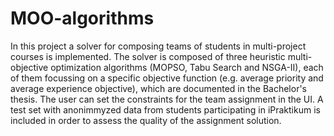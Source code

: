 # MOO-algorithms

In this project a solver for composing teams of students in multi-project courses is implemented. The solver is composed of three heuristic multi-objective optimization algorithms (MOPSO, Tabu Search and NSGA-II), each of them focussing on a specific objective function (e.g. average priority and average experience objective), which are documented in the Bachelor's thesis. The user can set the constraints for the team assignment in the UI. A test set with anonimmyzed data from students participating in iPraktikum is included in order to assess the quality of the assignment solution.
